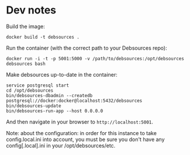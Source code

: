 # Dev notes

Build the image:
```
docker build -t debsources .
```

Run the container (with the correct path to your Debsources repo):
```
docker run -i -t -p 5001:5000 -v /path/to/debsources:/opt/debsources debsources bash
```

Make debsources up-to-date in the container:
```
service postgresql start
cd /opt/debsources
bin/debsources-dbadmin --createdb postgresql://docker:docker@localhost:5432/debsources
bin/debsources-update
bin/debsources-run-app --host 0.0.0.0
```

And then navigate in your browser to `http://localhost:5001`.

Note: about the configuration: in order for this instance to take
config.local.ini into account, you must be sure you don't have any
config[.local].ini in your /opt/debsources/etc.
